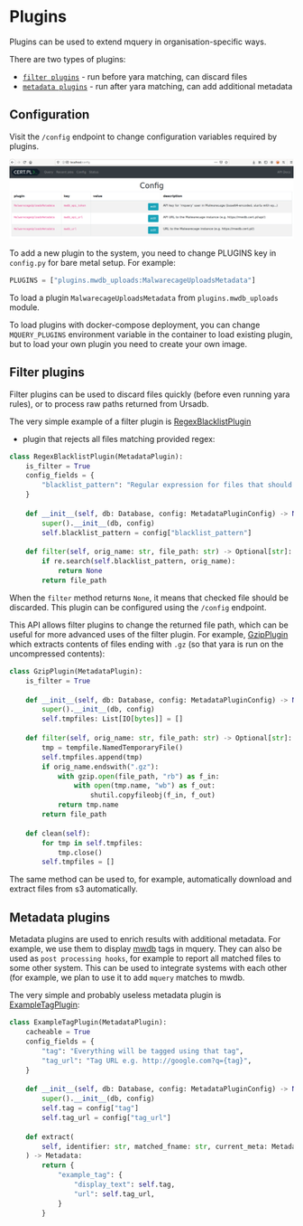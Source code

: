 # Plugins

Plugins can be used to extend mquery in organisation-specific ways.

There are two types of plugins:
 - [`filter plugins`](#filter-plugins) - run before yara matching, can discard files
 - [`metadata plugins`](#metadata-plugins) - run after yara matching, can add additional metadata

## Configuration

Visit the `/config` endpoint to change configuration variables required
by plugins.

![](plugin-config.png)

To add a new plugin to the system, you need to change PLUGINS key in
`config.py` for bare metal setup. For example:

```python
PLUGINS = ["plugins.mwdb_uploads:MalwarecageUploadsMetadata"]
```

To load a plugin `MalwarecageUploadsMetadata` from `plugins.mwdb_uploads`
module.

To load plugins with docker-compose deployment, you can change
`MQUERY_PLUGINS` environment variable in the container to load existing
plugin, but to load your own plugin you need to create your own image.

## Filter plugins

Filter plugins can be used to discard files quickly (before even running
yara rules), or to process raw paths returned from Ursadb.

The very simple example of a filter plugin is
[RegexBlacklistPlugin](https://github.com/CERT-Polska/mquery/tree/master/src/plugins/blacklist.py)
- plugin that rejects all files matching provided regex:

```python
class RegexBlacklistPlugin(MetadataPlugin):
    is_filter = True
    config_fields = {
        "blacklist_pattern": "Regular expression for files that should be ignored",
    }

    def __init__(self, db: Database, config: MetadataPluginConfig) -> None:
        super().__init__(db, config)
        self.blacklist_pattern = config["blacklist_pattern"]

    def filter(self, orig_name: str, file_path: str) -> Optional[str]:
        if re.search(self.blacklist_pattern, orig_name):
            return None
        return file_path
```

When the `filter` method returns `None`, it means that checked file should
be discarded. This plugin can be configured using the `/config` endpoint. 

This API allows filter plugins to change the returned file path, which can be
useful for more advanced uses of the filter plugin. For example,
[GzipPlugin](https://github.com/CERT-Polska/mquery/tree/master/src/plugins/archive.py)
which extracts contents of files ending with `.gz` (so that yara is run on the
uncompressed contents):

```python
class GzipPlugin(MetadataPlugin):
    is_filter = True

    def __init__(self, db: Database, config: MetadataPluginConfig) -> None:
        super().__init__(db, config)
        self.tmpfiles: List[IO[bytes]] = []

    def filter(self, orig_name: str, file_path: str) -> Optional[str]:
        tmp = tempfile.NamedTemporaryFile()
        self.tmpfiles.append(tmp)
        if orig_name.endswith(".gz"):
            with gzip.open(file_path, "rb") as f_in:
                with open(tmp.name, "wb") as f_out:
                    shutil.copyfileobj(f_in, f_out)
            return tmp.name
        return file_path

    def clean(self):
        for tmp in self.tmpfiles:
            tmp.close()
        self.tmpfiles = [] 
```

The same method can be used to, for example, automatically download and extract
files from s3 automatically.

## Metadata plugins

Metadata plugins are used to enrich results with additional metadata.
For example, we use them to display [mwdb](https://mwdb.cert.pl/) tags in
mquery. They can also be used as `post processing hooks`, for example to
report all matched files to some other system. This can be used to integrate
systems with each other (for example, we plan to use it to add `mquery`
matches to mwdb. 

The very simple and probably useless metadata plugin is
[ExampleTagPlugin](https://github.com/CERT-Polska/mquery/tree/master/src/plugins/example_plugin.py):

```python
class ExampleTagPlugin(MetadataPlugin):
    cacheable = True
    config_fields = {
        "tag": "Everything will be tagged using that tag",
        "tag_url": "Tag URL e.g. http://google.com?q={tag}",
    }

    def __init__(self, db: Database, config: MetadataPluginConfig) -> None:
        super().__init__(db, config)
        self.tag = config["tag"]
        self.tag_url = config["tag_url"]

    def extract(
        self, identifier: str, matched_fname: str, current_meta: Metadata
    ) -> Metadata:
        return {
            "example_tag": {
                "display_text": self.tag,
                "url": self.tag_url,
            }
        }
````
